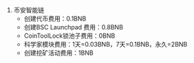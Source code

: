 1. 币安智能链
	- 创建代币费用：0.1BNB
	- 创建BSC Launchpad 费用：0.8BNB
	- CoinToolLock锁池子费用：0BNB
	- 科学家模块费用：1天=0.03BNB，7天=0.1BNB，永久=2BNB
	- 创建挖矿活动费用：1BNB
